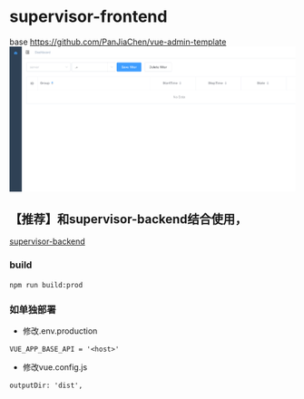 # supervisor-frontend

base https://github.com/PanJiaChen/vue-admin-template
![preview](./Screenshot.png)

## 【推荐】和supervisor-backend结合使用，

[supervisor-backend](https://github.com/lizongying/supervisor-backend)

### build

```
npm run build:prod

```

### 如单独部署

* 修改.env.production

```
VUE_APP_BASE_API = '<host>'
```

* 修改vue.config.js

```
outputDir: 'dist',
```


